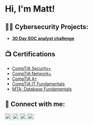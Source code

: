 <h1>Hi, I'm Matt! </h1>

<h2>👨‍💻 Cybersecurity Projects:</h2>

- <b>[30 Day SOC analyst challenge](https://github.com/md87874/30-day-SOC-analyst)</b>
  
<h2>📺 Certifications </h2>

- [CompTIA Security+](https://www.credly.com/badges/ed6e9f83-438e-47d2-b126-b16b04ae1ad3/public_url)
- [CompTIA Network+](https://www.credly.com/badges/7986b7fc-4abf-4212-a73f-ed38ebe202da/public_url)
- [CompTIA A+](https://www.credly.com/badges/58854ecb-25b5-475a-993d-68112ec16339/public_url)
- [CompTIA IT Fundamentals](https://www.credly.com/badges/b8ee0234-ed4a-4ba2-9bca-267edee450ad/public_url)
- [MTA: Database Fundamentals](https://www.credly.com/badges/888a8ca0-c431-4ce9-83ef-bd5f46869f29/public_url)

<h2> 🤳 Connect with me:</h2>

[<img align="left" alt="JoshMadakor | YouTube" width="22px" src="https://cdn.jsdelivr.net/npm/simple-icons@v3/icons/youtube.svg" />][youtube]
[<img align="left" alt="JoshMadakor | Twitter" width="22px" src="https://cdn.jsdelivr.net/npm/simple-icons@v3/icons/twitter.svg" />][twitter]
[<img align="left" alt="JoshMadakor | LinkedIn" width="22px" src="https://cdn.jsdelivr.net/npm/simple-icons@v3/icons/linkedin.svg" />][linkedin]
[<img align="left" alt="JoshMadakor | Instagram" width="22px" src="https://cdn.jsdelivr.net/npm/simple-icons@v3/icons/instagram.svg" />][instagram]

[twitter]: https://twitter.com/joshmadakor
[youtube]: https://www.youtube.com/c/joshmadakor
[instagram]: https://www.instagram.com/joshmadakor/
[linkedin]: https://linkedin.com/in/joshmadakor

<!--
**joshmadakor1/joshmadakor1** is a ✨ _special_ ✨ repository because its `README.md` (this file) appears on your GitHub profile.

Here are some ideas to get you started:

- 🔭 I’m currently working on ...
- 🌱 I’m currently learning ...
- 👯 I’m looking to collaborate on ...
- 🤔 I’m looking for help with ...
- 💬 Ask me about ...
- 📫 How to reach me: ...
- 😄 Pronouns: ...
- ⚡ Fun fact: ...
-->
